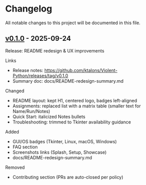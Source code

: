 # Changelog

All notable changes to this project will be documented in this file.

## [v0.1.0] - 2025-09-24

Release: README redesign & UX improvements

Links
- Release notes: https://github.com/ktalons/Violent-Python/releases/tag/v0.1.0
- Summary doc: docs/README-redesign-summary.md

Changed
- README layout: kept H1, centered logo, badges left-aligned
- Assignments: replaced list with a matrix table (smaller text for Name/Run/Notes)
- Quick Start: italicized Notes bullets
- Troubleshooting: trimmed to Tkinter availability guidance

Added
- GUI/OS badges (Tkinter, Linux, macOS, Windows)
- FAQ section
- Screenshots links (Splash, Setup, Showcase)
- docs/README-redesign-summary.md

Removed
- Contributing section (PRs are auto-closed per policy)

[v0.1.0]: https://github.com/ktalons/Violent-Python/releases/tag/v0.1.0
